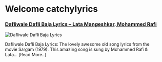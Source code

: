 # Welcome catchylyrics

### [Dafliwale Dafli Baja Lyrics – Lata Mangeshkar, Mohammed Rafi](http://catchylyrics.net/2017/04/dafliwale-dafli-baja-lyrics/)
![Dafliwale Dafli Baja Lyrics](http://catchylyrics.net/wp-content/uploads/2017/04/Dafli-Wale-Dafli-Baja-Lyrics-768x384.jpg)

Dafliwale Dafli Baja Lyrics: The lovely awesome old song lyrics from the movie Sargam (1979).
This amazing song is sung by Mohammed Rafi & Lata… [Read More..]
